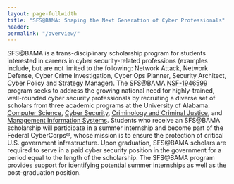 ```yaml
---
layout: page-fullwidth
title: "SFS@BAMA: Shaping the Next Generation of Cyber Professionals"
header:
permalink: "/overview/"
---
```


SFS@BAMA is a trans-disciplinary scholarship program for students interested in careers in cyber security-related professions (examples include, but are not limited to the following: Network Attack, Network Defense, Cyber Crime Investigation, Cyber Ops Planner, Security Architect, Cyber Policy and Strategy Manager).
The SFS@BAMA [NSF-1946599](https://nsf.gov/awardsearch/showAward?AWD_ID=1946599&HistoricalAwards=false) program seeks to address the growing national need for highly-trained, well-rounded cyber security professionals by recruiting a diverse set of scholars from three academic programs at the University of Alabama: [Computer Science](http://cs.ua.edu/), [Cyber Security](https://eng.ua.edu/majors/cyber-security-bs/), [Criminology and Criminal Justice](http://cj.ua.edu/), and [Management Information Systems](https://ism.culverhouse.ua.edu/).
Students who receive an SFS@BAMA scholarship will participate in a summer internship and become part of the Federal CyberCorps®, whose mission is to ensure the protection of critical U.S. government infrastructure. Upon graduation, SFS@BAMA scholars are required to serve in a paid cyber security position in the government for a period equal to the length of the scholarship.
The SFS@BAMA program provides support for identifying potential summer internships as well as the post-graduation position.

